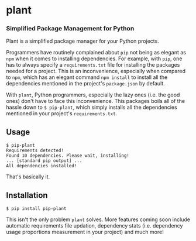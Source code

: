 # plant


### Simplified Package Management for Python

Plant is a simplified package manager for your Python projects.

Programmers have routinely complained about `pip` not being as elegant as
`npm` when it comes to installing dependencies. For example, with `pip`, one
has to always specify a `requirements.txt` file for installing the packages
needed for a project. This is an inconvenience, especially when compared to
`npm`, which has an elegant command `npm install` to install all the
dependencies mentioned in the project's `package.json` by default.

With `plant`, Python programmers, especially the lazy ones (i.e. the good
ones) don't have to face this inconvenience. This packages boils all of the
hassle down to `$ pip-plant`, which simply installs all the dependencies
mentioned in your project's `requirements.txt`.


## Usage

    $ pip-plant
    Requirements detected!
    Found 10 dependencies. Please wait, installing!
    ... [standard pip output] ...
    All dependencies installed!

That's basically it.

## Installation

    $ pip install pip-plant


This isn't the only problem `plant` solves. More features coming soon include
automatic requirements file updation, dependency stats (i.e. dependency usage
proportions measurement in your project) and much more!

